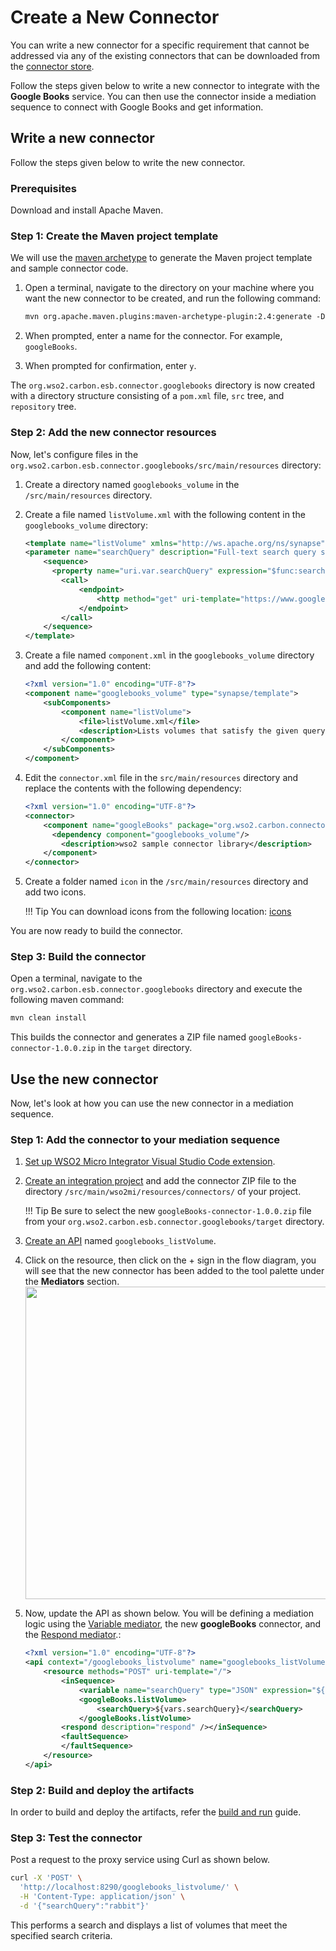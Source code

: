 # Create a New Connector

You can write a new connector for a specific requirement that cannot be addressed via any of the existing connectors that can be downloaded from the [connector store](https://store.wso2.com/?page=1&product=MI+Connector).

Follow the steps given below to write a new connector to integrate with the **Google Books** service. You can then use the connector inside a mediation sequence to connect with Google Books and get information.

## Write a new connector

Follow the steps given below to write the new connector.

### Prerequisites

Download and install Apache Maven.

### Step 1: Create the Maven project template

We will use the [maven archetype](https://github.com/wso2-extensions/archetypes/tree/master/esb-connector-archetype) to generate the Maven project template and sample connector code. 

1.  Open a terminal, navigate to the directory on your machine where you want the new connector to be created, and run the following command:

    ```xml
    mvn org.apache.maven.plugins:maven-archetype-plugin:2.4:generate -DarchetypeGroupId=org.wso2.carbon.extension.archetype -DarchetypeArtifactId=org.wso2.carbon.extension.esb.connector-archetype -DarchetypeVersion=2.0.4 -DgroupId=org.wso2.carbon.esb.connector -DartifactId=org.wso2.carbon.esb.connector.googlebooks -Dversion=1.0.0 -DarchetypeRepository=http://maven.wso2.org/nexus/content/repositories/wso2-public/
    ```
2.  When prompted, enter a name for the connector. For example, `googleBooks`.  
3.  When prompted for confirmation, enter `y`. 
    
The `org.wso2.carbon.esb.connector.googlebooks` directory is now created with a directory structure consisting of a `pom.xml` file, `src` tree, and `repository` tree.

### Step 2: Add the new connector resources

Now, let's configure files in the `org.wso2.carbon.esb.connector.googlebooks/src/main/resources` directory:

1.  Create a directory named `googlebooks_volume` in the `/src/main/resources` directory.
2.  Create a file named `listVolume.xml` with the following content in the `googlebooks_volume` directory:
    ```xml
    <template name="listVolume" xmlns="http://ws.apache.org/ns/synapse">
    <parameter name="searchQuery" description="Full-text search query string." />
        <sequence>
          <property name="uri.var.searchQuery" expression="$func:searchQuery" />
            <call>
                <endpoint>
                    <http method="get" uri-template="https://www.googleapis.com/books/v1/volumes?q={uri.var.searchQuery}" />
                </endpoint>
            </call>
        </sequence>
    </template>
    ```

3.  Create a file named `component.xml` in the `googlebooks_volume` directory and add the following content:
    ```xml
    <?xml version="1.0" encoding="UTF-8"?>
    <component name="googlebooks_volume" type="synapse/template">
        <subComponents>
            <component name="listVolume">
                <file>listVolume.xml</file>
                <description>Lists volumes that satisfy the given query.</description>
            </component>
        </subComponents>
    </component>
    ```

4.  Edit the `connector.xml` file in the `src/main/resources` directory and replace the contents with the following dependency:
    ```xml
    <?xml version="1.0" encoding="UTF-8"?>
    <connector>
        <component name="googleBooks" package="org.wso2.carbon.connector" >
          <dependency component="googlebooks_volume"/>
            <description>wso2 sample connector library</description>
        </component>
    </connector>
    ```

5. Create a folder named `icon` in the `/src/main/resources` directory and add two icons.

    !!! Tip
        You can download icons from the following location: [icons](http://svn.wso2.org/repos/wso2/scratch/connectors/icons/)

You are now ready to build the connector.

### Step 3: Build the connector

Open a terminal, navigate to the `org.wso2.carbon.esb.connector.googlebooks` directory and execute the following maven command:

```bash
mvn clean install
```

This builds the connector and generates a ZIP file named `googleBooks-connector-1.0.0.zip` in the `target` directory.

## Use the new connector

Now, let's look at how you can use the new connector in a mediation sequence.

### Step 1: Add the connector to your mediation sequence

1. [Set up WSO2 Micro Integrator Visual Studio Code extension]({{base_path}}/develop/mi-for-vscode/mi-for-vscode-overview/).
2. [Create an integration project]({{base_path}}/develop/create-integration-project) and add the connector ZIP file to the directory `/src/main/wso2mi/resources/connectors/` of your project.

    !!! Tip
        Be sure to select the new `googleBooks-connector-1.0.0.zip` file from your `org.wso2.carbon.esb.connector.googlebooks/target` directory.

3. [Create an API]({{base_path}}/develop/creating-artifacts/creating-an-api/) named `googlebooks_listVolume`. 

4. Click on the resource, then click on the + sign in the flow diagram, you will see that the new connector has been added to the tool palette under the **Mediators** section.  
    <img src="{{base_path}}/assets/img/integrate/create_artifacts/connector-view-pallet.png" width="500">

5. Now, update the API as shown below. You will be defining a mediation logic using the [Variable mediator]({{base_path}}/reference/mediators/variable-mediator/), the new **googleBooks** connector, and the [Respond mediator]({{base_path}}/reference/mediators/respond-mediator/).:
    ```xml
    <?xml version="1.0" encoding="UTF-8"?>
    <api context="/googlebooks_listvolume" name="googlebooks_listVolume" xmlns="http://ws.apache.org/ns/synapse">
        <resource methods="POST" uri-template="/">
            <inSequence>
                <variable name="searchQuery" type="JSON" expression="${payload.searchQuery}"/>
                <googleBooks.listVolume>
                    <searchQuery>${vars.searchQuery}</searchQuery>
                </googleBooks.listVolume>
            <respond description="respond" /></inSequence>
            <faultSequence>
            </faultSequence>
        </resource>
    </api>
    ```

### Step 2: Build and deploy the artifacts

In order to build and deploy the artifacts, refer the [build and run]({{base_path}}/develop/deploy-artifacts/#build-and-run) guide.

### Step 3: Test the connector

Post a request to the proxy service using Curl as shown below.

```bash
curl -X 'POST' \
  'http://localhost:8290/googlebooks_listvolume/' \
  -H 'Content-Type: application/json' \
  -d '{"searchQuery":"rabbit"}'
```

This performs a search and displays a list of volumes that meet the specified search criteria.  
